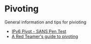 # Pivoting

General information and tips for pivioting

* [IPv6 Pivot - SANS Pen Test](https://pen-testing.sans.org/blog/2017/02/01/pen-test-poster-white-board-bash-useful-ipv6-pivot?utm_medium=Social&utm_source=Twitter&utm_content=SANSPenTest+PTPoster+WhiteBoard+Bash+Useful+IPv6+Pivot&utm_campaign=SANS+Pen+Test)
* [A Red Teamer's guide to pivoting](https://artkond.com/2017/03/23/pivoting-guide/)

